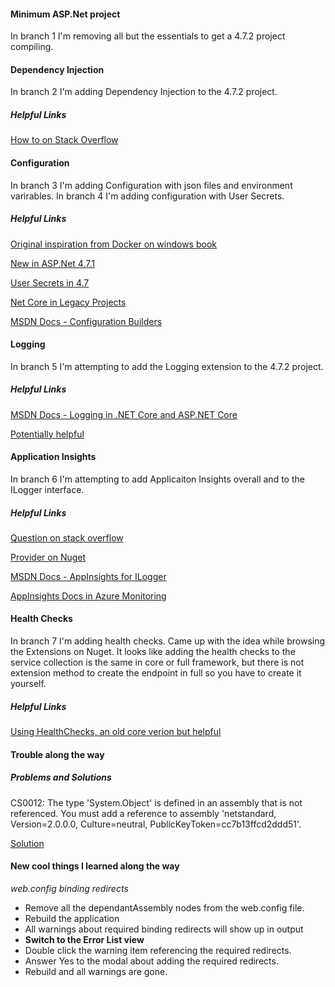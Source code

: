 #### Minimum ASP.Net project

In branch 1 I'm removing all but the essentials to get a 4.7.2 project compiling.



#### Dependency Injection

In branch 2 I'm adding Dependency Injection to the 4.7.2 project.

##### Helpful Links

[How to on Stack Overflow](https://stackoverflow.com/questions/43311099/how-to-create-dependency-injection-for-asp-net-mvc-5)


#### Configuration

In branch 3 I'm adding Configuration with json files and environment varirables.  In branch 4 I'm adding configuration with User Secrets.

##### Helpful Links

[Original inspiration from Docker on windows book](https://github.com/sixeyed/docker-on-windows/blob/master/ch05/src/NerdDinner.Core/Config.cs)

[New in ASP.Net 4.7.1](https://fluentbytes.com/override-classic-asp-net-web-config-configuration-settings-when-using-docker-containers/)

[User Secrets in 4.7](https://stackoverflow.com/questions/59536717/user-secrets-in-net-4-7-connectionstrings-format)

[Net Core in Legacy Projects](https://benfoster.io/blog/net-core-configuration-legacy-projects)

[MSDN Docs - Configuration Builders](https://docs.microsoft.com/en-us/aspnet/config-builder)


#### Logging

In branch 5 I'm attempting to add the Logging extension to the 4.7.2 project.

##### Helpful Links

[MSDN Docs - Logging in .NET Core and ASP.NET Core](https://docs.microsoft.com/en-us/aspnet/core/fundamentals/logging/?view=aspnetcore-3.1)

[Potentially helpful](https://stackoverflow.com/questions/41414796/how-to-get-microsoft-extensions-loggingt-in-console-application-using-serilog)

#### Application Insights

In branch 6 I'm attempting to add Applicaiton Insights overall and to the ILogger interface.

##### Helpful Links

[Question on stack overflow](https://stackoverflow.com/questions/45022693/using-application-insights-with-iloggerfactory#45035164)

[Provider on Nuget](https://www.nuget.org/packages/Microsoft.Extensions.Logging.ApplicationInsights)

[MSDN Docs - AppInsights for ILogger](https://docs.microsoft.com/en-us/azure/azure-monitor/app/ilogger)

[AppInsights Docs in Azure Monitoring](https://docs.microsoft.com/en-us/azure/azure-monitor/app/app-insights-overview)


#### Health Checks

In branch 7 I'm adding health checks.  Came up with the idea while browsing the Extensions on Nuget.  It looks like adding the health checks to the service collection is the same in core or full framework, but there is not extension method to create the endpoint in full so you have to create it yourself.

##### Helpful Links

[Using HealthChecks, an old core verion but helpful](https://scottsauber.com/2017/05/22/using-the-microsoft-aspnetcore-healthchecks-package/)



#### Trouble along the way

##### Problems and Solutions

CS0012: The type 'System.Object' is defined in an assembly that is not referenced. You must add a reference to assembly 'netstandard, Version=2.0.0.0, Culture=neutral, PublicKeyToken=cc7b13ffcd2ddd51'.

[Solution](https://stackoverflow.com/questions/49925484/you-must-add-a-reference-to-assembly-netstandard-version-2-0-0-0)

#### New cool things I learned along the way

*web.config binding redirects*

- Remove all the dependantAssembly nodes from the web.config file.
- Rebuild the application
- All warnings about required binding redirects will show up in output
- **Switch to the Error List view**
- Double click the warning item referencing the required redirects.
- Answer Yes to the modal about adding the required redirects. 
- Rebuild and all warnings are gone.
